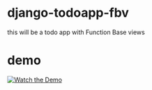 # django-todoapp-fbv
 this will be a todo app with Function Base views


# demo
[![Watch the Demo]()]([https://github.com/your-username/your-repository/releases/download/v1.0/your-demo-video.mp4](https://github.com/mahdyfarjad/Django-todoapp-FBV/releases/download/demo/demo-todoapp2.mp4)https://github.com/mahdyfarjad/Django-todoapp-FBV/releases/download/demo/demo-todoapp2.mp4)
